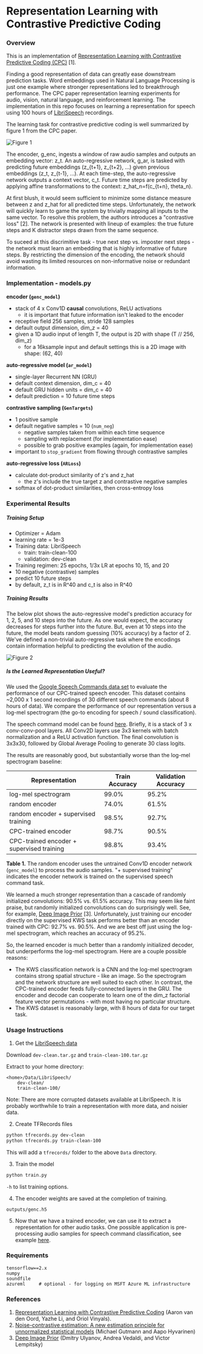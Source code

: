 # Representation Learning with Contrastive Predictive Coding

### Overview

This is an implementation of [Representation Learning with Contrastive Predictive Coding (CPC)](https://arxiv.org/abs/1807.03748) [1].

Finding a good representation of data can greatly ease downstream prediction tasks. Word embeddings used in Natural Language Processing is just one example where stronger representations led to breakthrough performance. The CPC paper representation learning experiments for audio, vision, natural language, and reinforcement learning. The implementation in this repo focuses on learning a representation for speech using 100 hours of [LibriSpeech](http://www.openslr.org/12) recordings.

The learning task for contrastive predictive coding is well summarized by figure 1 from the CPC paper.

![Figure 1](assets/network.png)

The encoder, g\_enc, ingests a window of raw audio samples and outputs an embedding vector: z\_t. An auto-regressive network, g\_ar, is tasked with predicting future embeddings (z\_{t+1}, z\_{t+2}, ...) given previous embeddings (z\_t, z\_{t-1}, ...). At each time-step, the auto-regressive network outputs a context vector, c\_t. Future time steps are predicted by applying affine transformations to the context: z_hat_n=f(c_{t+n}, theta_n).

At first blush, it would seem sufficient to minimize some distance measure between z and z_hat for all predicted time steps. Unfortunately, the network will quickly learn to game the system by trivially mapping all inputs to the same vector. To resolve this problem, the authors introduces a "contrastive loss" [2]. The network is presented with lineup of examples: the true future steps and K distractor steps drawn from the same sequence.

To suceed at this discrimitive task - true next step vs. imposter next steps - the network must learn an embedding that is highly informative of future steps. By restricting the dimension of the encoding, the network should avoid wasting its limited resources on non-informative noise or redundant information.

### Implementation - models.py

**encoder (`genc_model`)**

- stack of 4 x Conv1D **causal** convolutions, ReLU activations
  - it is important that future information isn't leaked to the encoder
- receptive field 256 samples, stride 128 samples
- default output dimension, dim_z = 40
- given a 1D audio input of length T, the output is 2D with shape (T // 256, dim_z)
  - for a 16ksample input and default settings this is a 2D image with shape: (62, 40)

**auto-regressive model (`ar_model`)**

- single-layer Recurrent NN (GRU)
- default context dimension, dim_c = 40
- default GRU hidden units = dim_c = 40
- default prediction = 10 future time steps

**contrastive sampling (`GenTargets`)**

- 1 positive sample
- default negative samples = 10 (`num_neg`)
  - negative samples taken from within each time sequence
  - sampling with replacement (for implementation ease)
  - possible to grab positive examples (again, for implementation ease)
- important to `stop_gradient` from flowing through contrastive samples

**auto-regressive loss (`ARLoss`)**

- calculate dot-product similarity of z's and z_hat
  - the z's include the true target z and contrastive negative samples
- softmax of dot-product similarities, then cross-entropy loss

### Experimental Results

##### Training Setup

- Optimizer = Adam
- learning rate = 1e-3
- Training data: LibriSpeech
  - train: train-clean-100
  - validation: dev-clean
- Training regimen: 25 epochs, 1/3x LR at epochs 10, 15, and 20
- 10 negative (contrastive) samples
- predict 10 future steps
- by default, z_t is in R^40 and c_t is also in R^40

##### Training Results

The below plot shows the auto-regressive model's prediction accuracy for 1, 2, 5, and 10 steps into the future. As one would expect, the accuracy decreases for steps further into the future. But, even at 10 steps into the future, the model beats random guessing (10% accuracy) by a factor of 2. We've defined a non-trivial auto-regressive task where the encodings contain information helpful to predicting the evolution of the audio.

![Figure 2](assets/accuracy.png)

##### Is the Learned Representation Useful?

We used the [Google Speech Commands data set](https://ai.googleblog.com/2017/08/launching-speech-commands-dataset.html) to evaluate the performance of our CPC-trained speech encoder. This dataset contains ~2,000 x 1 second recordings of 30 different speech commands (about 8 hours of data). We compare the performance of our representation versus a log-mel spectrogram (the go-to encoding for speech / sound classification).

The speech command model can be found [here](https://github.com/pat-coady/speech-command). Briefly, it is a stack of 3 x conv-conv-pool layers. All Conv2D layers use 3x3 kernels with batch normalization and a ReLU activation function. The final convolution is 3x3x30, followed by Global Average Pooling to generate 30 class logits.

The results are reasonably good, but substantially worse than the log-mel spectrogram baseline:

| Representation                            | Train Accuracy | Validation Accuracy |
| ----------------------------------------- | -------------- | ------------------- |
| log-mel spectrogram                       | 99.0%          | 95.2%               |
| random encoder                            | 74.0%          | 61.5%               |
| random encoder + supervised training      | 98.5%          | 92.7%               |
| CPC-trained encoder                       | 98.7%          | 90.5%               |
| CPC-trained encoder + supervised training | 98.8%          | 93.4%               |

**Table 1.** The random encoder uses the untrained Conv1D encoder network (`genc_model`) to process the audio samples. "+ supervised training" indicates the encoder network is trained on the supervised speech command task.

We learned a much stronger representation than a cascade of randomly initialized convolutions: 90.5% vs. 61.5% accuracy. This may seem like faint praise, but randomly initialized convolutions can do surprisingly well. See, for example, [Deep Image Prior](https://arxiv.org/abs/1711.10925) [3]. Unfortunately, just training our encoder directly on the supervised KWS task performs better than an encoder trained with CPC: 92.7% vs. 90.5%. And we are best off just using the log-mel spectrogram, which reaches an accuracy of 95.2%.

So, the learned encoder is much better than a randomly initialized decoder, but underperforms the log-mel spectrogram. Here are a couple possible reasons:

- The KWS classification network is a CNN and the log-mel spectrogram contains strong spatial structure - like an image. So the spectrogram and the network structure are well suited to each other. In contrast, the CPC-trained encoder feeds fully-connected layers in the GRU. The encoder and decode can cooperate to learn one of the dim_z factorial feature vector permutations - with most having no particular structure. 
- The KWS dataset is reasonably large, with 8 hours of data for our target task.

### Usage Instructions

1. Get the [LibriSpeech data](http://www.openslr.org/12)

Download `dev-clean.tar.gz` and `train-clean-100.tar.gz`

Extract to your home directory:

```
<home>/Data/LibriSpeech/
    dev-clean/
    train-clean-100/
```

Note: There are more corrupted datasets available at LibriSpeech. It is probably worthwhile to train a representation with more data, and noisier data.

2. Create TFRecords files

```bash
python tfrecords.py dev-clean
python tfrecords.py train-clean-100
```

This will add a `tfrecords/` folder to the above `Data` directory.

3. Train the model

```bash
python train.py
```

`-h` to list training options.

4. The encoder weights are saved at the completion of training.

`outputs/genc.h5`

5. Now that we have a trained encoder, we can use it to extract a representation for other audio tasks. One possible application is pre-processing audio samples for speech command classification, see example [here](https://github.com/pat-coady/speech-command).

### Requirements

```
tensorflow==2.x
numpy
soundfile
azureml     # optional - for logging on MSFT Azure ML infrastructure
```

### References

1. [Representation Learning with Contrastive Predictive Coding](https://arxiv.org/abs/1807.03748) (Aaron van den Oord, Yazhe Li, and Oriol Vinyals).
2. [Noise-contrastive estimation: A new estimation principle for unnormalized statistical models](http://proceedings.mlr.press/v9/gutmann10a/gutmann10a.pdf) (Michael Gutmann and Aapo Hyvarinen)
3. [Deep Image Prior](https://arxiv.org/abs/1711.10925) (Dmitry Ulyanov, Andrea Vedaldi, and Victor Lempitsky)


